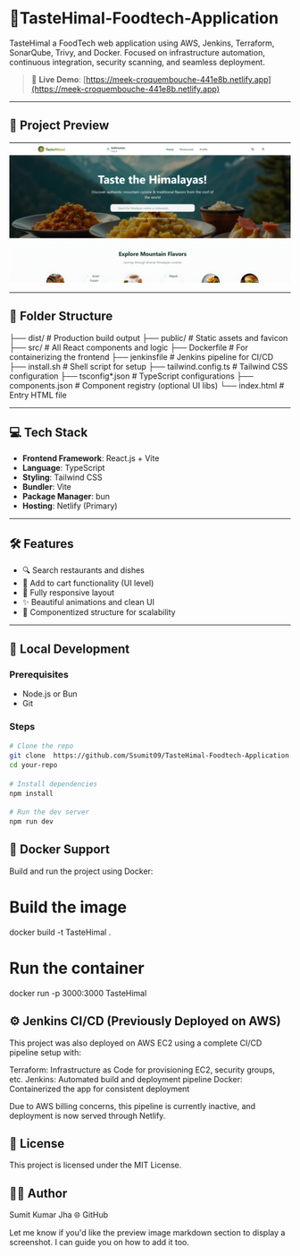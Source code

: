 # 🍲TasteHimal-Foodtech-Application
TasteHimal  a FoodTech web application using AWS, Jenkins, Terraform, SonarQube, Trivy, and Docker. Focused on infrastructure automation, continuous integration, security scanning, and seamless deployment.
> 🚀 **Live Demo**: [https://meek-croquembouche-441e8b.netlify.app](https://meek-croquembouche-441e8b.netlify.app)

---
## 📸 Project Preview

![App Preview](./public/preview.png) <!-- Optional if you want to upload screenshot -->

---

## 📁 Folder Structure
├── dist/ # Production build output
├── public/ # Static assets and favicon
├── src/ # All React components and logic
├── Dockerfile # For containerizing the frontend
├── jenkinsfile # Jenkins pipeline for CI/CD
├── install.sh # Shell script for setup
├── tailwind.config.ts # Tailwind CSS configuration
├── tsconfig*.json # TypeScript configurations
├── components.json # Component registry (optional UI libs)
└── index.html # Entry HTML file


---

## 💻 Tech Stack

- **Frontend Framework**: React.js + Vite
- **Language**: TypeScript
- **Styling**: Tailwind CSS
- **Bundler**: Vite
- **Package Manager**: bun
- **Hosting**: Netlify (Primary)

---

## 🛠️ Features

- 🔍 Search restaurants and dishes
- 🛒 Add to cart functionality (UI level)
- 📱 Fully responsive layout
- ✨ Beautiful animations and clean UI
- 🧩 Componentized structure for scalability

---

## 🧪 Local Development

### Prerequisites

- Node.js or Bun
- Git

### Steps

```bash
# Clone the repo
git clone  https://github.com/Ssumit09/TasteHimal-Foodtech-Application.git
cd your-repo

# Install dependencies
npm install

# Run the dev server
npm run dev
```
## 🐳 Docker Support
Build and run the project using Docker:

# Build the image
docker build -t TasteHimal .
# Run the container
docker run -p 3000:3000 TasteHimal

## ⚙️ Jenkins CI/CD (Previously Deployed on AWS)
This project was also deployed on AWS EC2 using a complete CI/CD pipeline setup with:

Terraform: Infrastructure as Code for provisioning EC2, security groups, etc.
Jenkins: Automated build and deployment pipeline
Docker: Containerized the app for consistent deployment

Due to AWS billing concerns, this pipeline is currently inactive, and deployment is now served through Netlify.

## 🧾 License
This project is licensed under the MIT License.

## 🙋‍♂️ Author
Sumit Kumar Jha
🌐 GitHub


Let me know if you'd like the preview image markdown section to display a screenshot. I can guide you on how to add it too.


